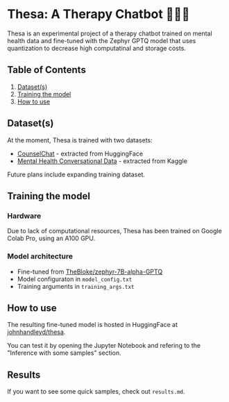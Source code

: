 # Thesa: A Therapy Chatbot 👩🏻‍⚕️
Thesa is an experimental project of a therapy chatbot trained on mental health data and fine-tuned with the Zephyr GPTQ model that uses quantization to decrease high computatinal and storage costs.

## Table of Contents
1. [Dataset(s)](#datasets)
2. [Training the model](#training-the-model)
3. [How to use](#how-to-use)

## Dataset(s)
At the moment, Thesa is trained with two datasets:
- [CounselChat](https://huggingface.co/datasets/loaiabdalslam/counselchat) - extracted from HuggingFace
- [Mental Health Conversational Data](https://www.kaggle.com/datasets/elvis23/mental-health-conversational-data) - extracted from Kaggle

Future plans include expanding training dataset.

## Training the model
### Hardware
Due to lack of computational resources, Thesa has been trained on Google Colab Pro, using an A100 GPU.

### Model architecture
- Fine-tuned from [TheBloke/zephyr-7B-alpha-GPTQ](https://huggingface.co/TheBloke/zephyr-7B-alpha-GPTQ)
- Model configuraton in `model_config.txt`
- Training arguments in `training_args.txt`


## How to use
The resulting fine-tuned model is hosted in HuggingFace at [johnhandleyd/thesa](https://huggingface.co/johnhandleyd/thesa).

You can test it by opening the Jupyter Notebook and refering to the "Inference with some samples" section.

## Results
If you want to see some quick samples, check out `results.md`.